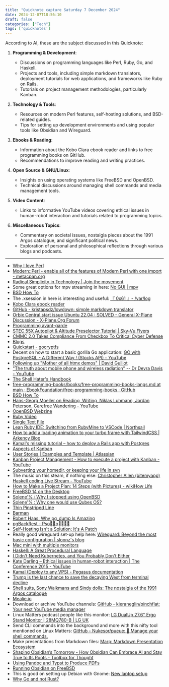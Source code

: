 ```yaml
---
title: "Quicknote capture Saturday 7 December 2024"
date: 2024-12-07T18:56:10
draft: false
categories: ["Tech"]
tags: ['quicknotes']
---
```


According to AI, these are the subject discussed in this Quicknote:

1. **Programming & Development**:
   - Discussions on programming languages like Perl, Ruby, Go, and Haskell.
   - Projects and tools, including simple markdown translators, deployment tutorials for web applications, and frameworks like Ruby on Rails.
   - Tutorials on project management methodologies, particularly Kanban.

2. **Technology & Tools**:
   - Resources on modern Perl features, self-hosting solutions, and BSD-related guides.
   - Tips for setting up development environments and using popular tools like Obsidian and Wireguard.

3. **Ebooks & Reading**:
   - Information about the Kobo Clara ebook reader and links to free programming books on GitHub.
   - Recommendations to improve reading and writing practices.

4. **Open Source & GNU/Linux**:
   - Insights on using operating systems like FreeBSD and OpenBSD.
   - Technical discussions around managing shell commands and media management tools.

5. **Video Content**:
   - Links to informative YouTube videos covering ethical issues in human-robot interaction and tutorials related to programming topics.

6. **Miscellaneous Topics**:
   - Commentary on societal issues, nostalgia pieces about the 1991 Argos catalogue, and significant political news.
   - Exploration of personal and philosophical reflections through various blogs and podcasts.

---

- [Why I love Perl](https://aplawrence.com/Unixart/loveperl.html)
- [Modern::Perl - enable all of the features of Modern Perl with one import - metacpan.org](https://metacpan.org/pod/Modern::Perl)
- [Radical Simplicity in Technology | Join the movement](https://www.radicalsimpli.city/)
- Some great options for mpv streaming in here: [No GUI | mpv](https://automa.triapul.cz/no-gui-mpv/)
- [BSD How To](https://www.bsdhowto.ch/webserver.html)
- The .xsession in here is interesting and useful: [『 0x61 』- /var/log](https://x61.ar/log/2024/05/06052024135732-openbsd_desktop.html)
- [Kobo Clara ebook reader](https://uk.kobobooks.com/products/kobo-clara-bw)
- [GitHub - kristapsdz/lowdown: simple markdown translator](https://github.com/kristapsdz/lowdown/tree/master)
- [Orbix Central start issue Ubuntu 22.04 : SOLVED - General X-Plane Discussion - X-Plane.Org Forum](https://forums.x-plane.org/index.php?/forums/topic/314294-orbix-central-start-issue-ubuntu-2204-solved/)
- [Programming avant-garde](https://mmapped.blog/posts/32-programming-avant-garde)
- [STEC 55X Autopilot &#038; Altitude Preselector Tutorial | Sky-Vu Flyers](https://www.sky-vu.org/2017/09/11/stec-55x-autopilot-altitude-preselector-tutorial/)
- [CMMC 2.0 Takes Compliance From Checkbox To Critical Cyber Defense](https://www.forbes.com/sites/emilsayegh/2024/11/04/cmmc-20-takes-compliance-from-checkbox-to-critical-cyber-defense/)
- [Blogs](https://theweeklychallenge.org/blogs/)
- [Quickstart - gocryptfs](https://nuetzlich.net/gocryptfs/quickstart/)
- Decent on how to start a basic gorilla Go application: [GO with PostgreSQL - A Different Way ! (Stocks API) - YouTube](https://www.youtube.com/watch?v=1nLH4J-DRLg)
- [Following up &#34;Mother of all htmx demos&#34; | David Guillot](https://david.guillot.me/en/posts/tech/following-up-mother-of-all-htmx-demos/)
- [&quot;The truth about mobile phone and wireless radiation&quot; -- Dr Devra Davis - YouTube](https://www.youtube.com/watch?v=BwyDCHf5iCY)
- [The Shell Hater's Handbook](https://shellhaters.org/talk?utm_source=hackernewsletter&utm_medium=email&utm_term=watching)
- [free-programming-books/books/free-programming-books-langs.md at main · EbookFoundation/free-programming-books · GitHub](https://github.com/EbookFoundation/free-programming-books/blob/main/books/free-programming-books-langs.md#ruby)
- [BSD How To](https://www.bsdhowto.ch/)
- [Hans-Georg Moeller on Reading, Writing, Niklas Luhmann, Jordan Peterson, Carefree Wandering - YouTube](https://www.youtube.com/watch?v=i3Pkp5YUdHc)
- [OpenBSD Webzine](https://webzine.puffy.cafe/)
- [Ruby Video](https://www.rubyvideo.dev/)
- [Single Text File](https://jagcoop.github.io/posts/Single_text_file/)
- [Lean Ruby IDE: Switching from RubyMine to VSCode | Northsail](https://northsail.io/articles/lean-ruby-ide-switching-from-rubymine-to-vscode)
- [How to add a loading animation to your turbo frame with TailwindCSS | Arkency Blog](https://blog.arkency.com/how-to-add-a-loading-animation-to-your-turbo-frame-with-tailwindcss/)
- [Kamal&#039;s missing tutorial – how to deploy a Rails app with Postgres](https://rameerez.com/kamal-tutorial-how-to-deploy-a-postgresql-rails-app/)
- [Aspects of Kanban](https://www.methodsandtools.com/archive/archive.php?id=104)
- [User Stories | Examples and Template | Atlassian](https://www.atlassian.com/agile/project-management/user-stories)
- [Kanban Project Management - How to execute a project with Kanban - YouTube](https://www.youtube.com/watch?v=qm7ejJsOvKc)
- [Subverting your homedir, or keeping your life in svn](https://joeyh.name/svnhome/)
- The music on this steam, if nothing else: [Christopher Allen (bitemyapp) Haskell coding Live Stream - YouTube](https://www.youtube.com/watch?v=r3J1drx45r0)
- [How to Make a Project Plan: 14 Steps (with Pictures) - wikiHow Life](https://www.wikihow.life/Make-a-Project-Plan)
- [FreeBSD 14 on the Desktop](https://www.sacredheartsc.com/blog/freebsd-14-on-the-desktop/)
- [Solene'% : Why I stopped using OpenBSD](https://dataswamp.org/~solene/2024-11-15-why-i-stopped-using-openbsd.html)
- [Solene'% : Why one would use Qubes OS?](https://dataswamp.org/~solene/2023-06-17-qubes-os-why.html)
- [Thin Pinstriped Line](https://thinpinstripedline.blogspot.com/)
- [Barman](https://pgbarman.org/)
- [Robert Haas: Why pg_dump Is Amazing](https://rhaas.blogspot.com/2024/11/why-pgdump-is-amazing.html)
- [pgBackRest - Psoo](https://pgbackrest.org/)
- [Self-Hosting Isn&#x27;t a Solution; It&#x27;s A Patch](https://matduggan.com/self-hosting-isnt-a-solution-its-a-patch/)
- Really good wireguard set-up help here: [Wireguard: Beyond the most basic configuration | sloonz's blog](https://sloonz.github.io/posts/wireguard-beyond-basic-configuration/)
- [Mac mini with multiple monitors](https://support.apple.com/en-us/102194)
- [Haskell: A Great Procedural Language](https://entropicthoughts.com/haskell-procedural-programming)
- [I Didn&#x27;t Need Kubernetes, and You Probably Don&#x27;t Either](https://benhouston3d.com/blog/why-i-left-kubernetes-for-google-cloud-run)
- [Kate Darling – Ethical issues in human-robot interaction  | The Conference 2015 - YouTube](https://www.youtube.com/watch?v=m3gp4LFgPX0)
- [Kamal (Deploy to any VPS) - Pegasus documentation](https://docs.saaspegasus.com/deployment/kamal/)
- [Trump is the last chance to save the decaying West from terminal decline](https://www.telegraph.co.uk/news/2024/11/27/trump-last-chance-to-save-decaying-west-from-decline-us/)
- [Shell suits, Sony Walkmans and Sindy dolls: The nostalgia of the 1991 Argos catalogue](https://www.telegraph.co.uk/news/2024/11/27/argos-catalogue-from-1991-for-sale/)
- [Mealie.io](https://mealie.io/)
- Download or archive YouTube channels: [GitHub - kieraneglin/pinchflat: Your next YouTube media manager](https://github.com/kieraneglin/pinchflat)
- Linux Matters podcast people like this monitor: [LG DualUp 27.6&#34; Ergo Stand Monitor | 28MQ780-B | LG UK](https://www.lg.com/uk/monitors/ergo-monitors/28mq780-b/)
- Send CLI commands into the background and more with this nifty tool mentioned on Linux Matters: [GitHub - Nukesor/pueue: :stars: Manage your shell commands.](https://github.com/Nukesor/pueue)
- Make presentations from Markdown files: [Marp: Markdown Presentation Ecosystem](https://marp.app/)
- [Shaping Obsidian’s Tomorrow - How Obsidian Can Embrace AI and Stay True to Its Roots - Toolbox for Thought](https://tfthacker.com/article-ai-obsidian-integrating-ai)
- [Using Pandoc and Typst to Produce PDFs](https://imaginarytext.ca/posts/2024/pandoc-typst-tutorial/)
- [Running Obsidian on FreeBSD](https://www.jrgsystems.com/posts/2023-01-03-installing-obsidian-on-freebsd/)
- This is good on setting up Debian with Gnome: [New laptop setup](https://www.enricozini.org/blog/2024/debian/new-laptop-setup/)
- [Why Go and not Rust?](https://kristoff.it/blog/why-go-and-not-rust/)
